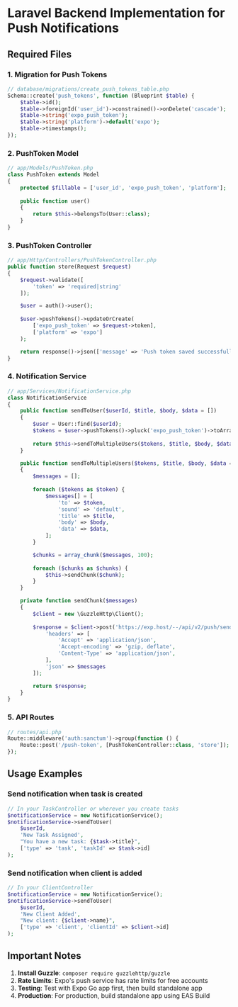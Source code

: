 # Laravel Backend Implementation for Push Notifications

## Required Files

### 1. Migration for Push Tokens
```php
// database/migrations/create_push_tokens_table.php
Schema::create('push_tokens', function (Blueprint $table) {
    $table->id();
    $table->foreignId('user_id')->constrained()->onDelete('cascade');
    $table->string('expo_push_token');
    $table->string('platform')->default('expo');
    $table->timestamps();
});
```

### 2. PushToken Model
```php
// app/Models/PushToken.php
class PushToken extends Model
{
    protected $fillable = ['user_id', 'expo_push_token', 'platform'];
    
    public function user()
    {
        return $this->belongsTo(User::class);
    }
}
```

### 3. PushToken Controller
```php
// app/Http/Controllers/PushTokenController.php
public function store(Request $request)
{
    $request->validate([
        'token' => 'required|string'
    ]);

    $user = auth()->user();
    
    $user->pushTokens()->updateOrCreate(
        ['expo_push_token' => $request->token],
        ['platform' => 'expo']
    );

    return response()->json(['message' => 'Push token saved successfully']);
}
```

### 4. Notification Service
```php
// app/Services/NotificationService.php
class NotificationService
{
    public function sendToUser($userId, $title, $body, $data = [])
    {
        $user = User::find($userId);
        $tokens = $user->pushTokens()->pluck('expo_push_token')->toArray();
        
        return $this->sendToMultipleUsers($tokens, $title, $body, $data);
    }

    public function sendToMultipleUsers($tokens, $title, $body, $data = [])
    {
        $messages = [];
        
        foreach ($tokens as $token) {
            $messages[] = [
                'to' => $token,
                'sound' => 'default',
                'title' => $title,
                'body' => $body,
                'data' => $data,
            ];
        }

        $chunks = array_chunk($messages, 100);
        
        foreach ($chunks as $chunks) {
            $this->sendChunk($chunk);
        }
    }

    private function sendChunk($messages)
    {
        $client = new \GuzzleHttp\Client();
        
        $response = $client->post('https://exp.host/--/api/v2/push/send', [
            'headers' => [
                'Accept' => 'application/json',
                'Accept-encoding' => 'gzip, deflate',
                'Content-Type' => 'application/json',
            ],
            'json' => $messages
        ]);

        return $response;
    }
}
```

### 5. API Routes
```php
// routes/api.php
Route::middleware('auth:sanctum')->group(function () {
    Route::post('/push-token', [PushTokenController::class, 'store']);
});
```

## Usage Examples

### Send notification when task is created
```php
// In your TaskController or wherever you create tasks
$notificationService = new NotificationService();
$notificationService->sendToUser(
    $userId,
    'New Task Assigned',
    "You have a new task: {$task->title}",
    ['type' => 'task', 'taskId' => $task->id]
);
```

### Send notification when client is added
```php
// In your ClientController
$notificationService = new NotificationService();
$notificationService->sendToUser(
    $userId,
    'New Client Added',
    "New client: {$client->name}",
    ['type' => 'client', 'clientId' => $client->id]
);
```

## Important Notes

1. **Install Guzzle**: `composer require guzzlehttp/guzzle`
2. **Rate Limits**: Expo's push service has rate limits for free accounts
3. **Testing**: Test with Expo Go app first, then build standalone app
4. **Production**: For production, build standalone app using EAS Build
